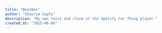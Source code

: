 ```yaml
---
title: "BeatBox"
author: "Shaurya Gupta"
description: "My own twist and clone of the Spotify Car Thing player."
created_at: "2025-06-06"
---
```

